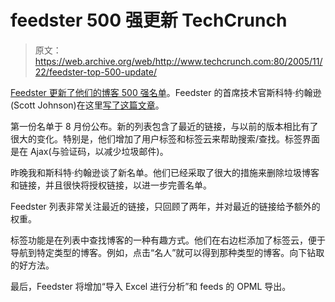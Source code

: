 # feedster 500 强更新 TechCrunch

> 原文：<https://web.archive.org/web/http://www.techcrunch.com:80/2005/11/22/feedster-top-500-update/>

 [](https://web.archive.org/web/20221129064910/http://top500.feedster.com/) [ Feedster 更新了他们的博客 500 强名单](https://web.archive.org/web/20221129064910/http://top500.feedster.com/)。Feedster 的首席技术官斯科特·约翰逊(Scott Johnson)在这里[写了这篇文章](https://web.archive.org/web/20221129064910/http://scott.feedster.com/?p=5)。

第一份名单于 8 月份公布。新的列表包含了最近的链接，与以前的版本相比有了很大的变化。特别是，他们增加了用户标签和标签云来帮助搜索/查找。标签界面是在 Ajax(与验证码，以减少垃圾邮件)。

昨晚我和斯科特·约翰逊谈了新名单。他们已经采取了很大的措施来删除垃圾博客和链接，并且很快将授权链接，以进一步完善名单。

Feedster 列表非常关注最近的链接，只回顾了两年，并对最近的链接给予额外的权重。

标签功能是在列表中查找博客的一种有趣方式。他们在右边栏添加了标签云，便于导航到特定类型的博客。例如，点击“名人”就可以得到那种类型的博客。向下钻取的好方法。

最后，Feedster 将增加“导入 Excel 进行分析”和 feeds 的 OPML 导出。
